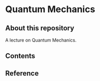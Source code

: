 # Quantum Mechanics

## About this repository

A lecture on Quantum Mechanics.

## Contents

## Reference


